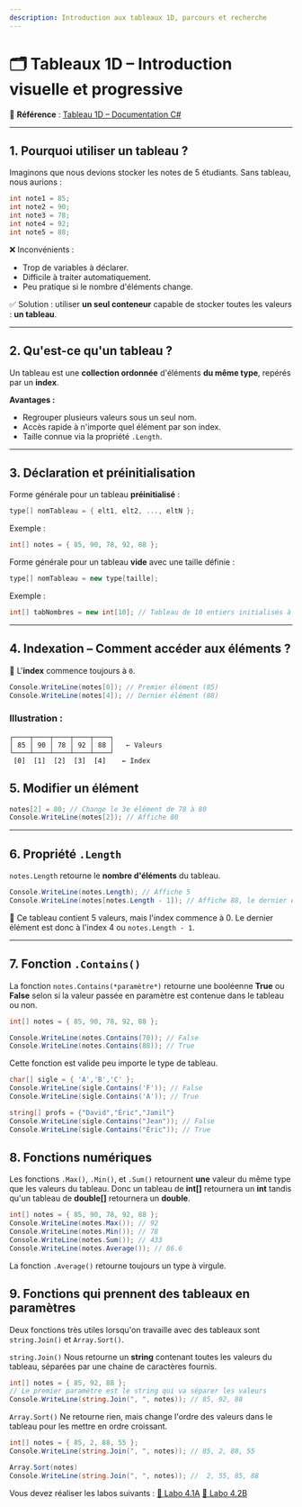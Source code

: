 ```yaml
---
description: Introduction aux tableaux 1D, parcours et recherche
---
```


# 🗂️ Tableaux 1D – Introduction visuelle et progressive

📎 **Référence** : [Tableau 1D – Documentation C#](https://info.cegepmontpetit.ca/notions-csharp/documentation/tableau/tableau-1d)

---

## 1. Pourquoi utiliser un tableau ?

Imaginons que nous devions stocker les notes de 5 étudiants. Sans tableau, nous aurions :
```csharp
int note1 = 85;
int note2 = 90;
int note3 = 78;
int note4 = 92;
int note5 = 88;
```
❌ Inconvénients :
- Trop de variables à déclarer.
- Difficile à traiter automatiquement.
- Peu pratique si le nombre d'éléments change.

✅ Solution : utiliser **un seul conteneur** capable de stocker toutes les valeurs : **un tableau**.

---

## 2. Qu'est-ce qu'un tableau ?

Un tableau est une **collection ordonnée** d'éléments **du même type**, repérés par un **index**.

**Avantages :**
- Regrouper plusieurs valeurs sous un seul nom.
- Accès rapide à n'importe quel élément par son index.
- Taille connue via la propriété `.Length`.

---

## 3. Déclaration et préinitialisation

Forme générale pour un tableau **préinitialisé** :
```csharp
type[] nomTableau = { elt1, elt2, ..., eltN };
```

Exemple :
```csharp
int[] notes = { 85, 90, 78, 92, 88 };
```

Forme générale pour un tableau **vide** avec une taille définie :
```csharp
type[] nomTableau = new type[taille];
```

Exemple :
```csharp
int[] tabNombres = new int[10]; // Tableau de 10 entiers initialisés à 0
```

---

## 4. Indexation – Comment accéder aux éléments ?

📌 L'**index** commence toujours à `0`.

```csharp
Console.WriteLine(notes[0]); // Premier élément (85)
Console.WriteLine(notes[4]); // Dernier élément (88)
```

### Illustration :
```
┌────┬────┬────┬────┬────┐
│ 85 │ 90 │ 78 │ 92 │ 88 │   ← Valeurs
└────┴────┴────┴────┴────┘
 [0]  [1]  [2]  [3]  [4]    ← Index
```



## 5. Modifier un élément

```csharp
notes[2] = 80; // Change le 3e élément de 78 à 80
Console.WriteLine(notes[2]); // Affiche 80
```


---

## 6. Propriété `.Length`

`notes.Length` retourne le **nombre d'éléments** du tableau.
```csharp
Console.WriteLine(notes.Length); // Affiche 5
Console.WriteLine(notes[notes.Length - 1]); // Affiche 88, le dernier élément
```

📌 Ce tableau contient 5 valeurs, mais l'index commence à 0. Le dernier élément est donc à l'index 4 ou  `notes.Length - 1`.

---

## 7. Fonction `.Contains()`
La fonction `notes.Contains(*paramètre*)` retourne une booléenne **True** ou **False** selon si la valeur passée en paramètre est contenue dans le tableau ou non.

```csharp
int[] notes = { 85, 90, 78, 92, 88 };

Console.WriteLine(notes.Contains(70)); // False
Console.WriteLine(notes.Contains(88)); // True
```

Cette fonction est valide peu importe le type de tableau.
```csharp
char[] sigle = { 'A','B','C' };
Console.WriteLine(sigle.Contains('F')); // False
Console.WriteLine(sigle.Contains('A')); // True

string[] profs = {"David","Éric","Jamil"}
Console.WriteLine(sigle.Contains("Jean")); // False
Console.WriteLine(sigle.Contains("Éric")); // True
```

## 8. Fonctions numériques
Les fonctions `.Max()`, `.Min()`, et `.Sum()`  retournent **une** valeur du même type que les valeurs du tableau. Donc un tableau de **int[]** retournera un **int** tandis qu'un tableau de **double[]** retournera un **double**.
```csharp
int[] notes = { 85, 90, 78, 92, 88 };
Console.WriteLine(notes.Max()); // 92
Console.WriteLine(notes.Min()); // 78
Console.WriteLine(notes.Sum()); // 433
Console.WriteLine(notes.Average()); // 86.6
```
La fonction `.Average()` retourne toujours un type à virgule. 


## 9. Fonctions qui prennent des tableaux en paramètres
Deux fonctions très utiles lorsqu'on travaille avec des tableaux sont `string.Join()` et `Array.Sort()`.

`string.Join()` Nous retourne un **string** contenant toutes les valeurs du tableau, séparées par une chaine de caractères fournis. 

```csharp
int[] notes = { 85, 92, 88 };
// Le premier paramètre est le string qui va séparer les valeurs
Console.WriteLine(string.Join(", ", notes)); // 85, 92, 88
```

 `Array.Sort()` Ne retourne rien, mais change l'ordre des valeurs dans le tableau pour les mettre en ordre croissant.

```csharp
int[] notes = { 85, 2, 88, 55 };
Console.WriteLine(string.Join(", ", notes)); // 85, 2, 88, 55 

Array.Sort(notes)
Console.WriteLine(string.Join(", ", notes)); //  2, 55, 85, 88 

```
Vous devez réaliser les labos suivants :
 [🧪 Labo 4.1A](/laboratoire/laboratoire4.1A)
 [🧪 Labo 4.2B](/laboratoire/laboratoire4.1B)


